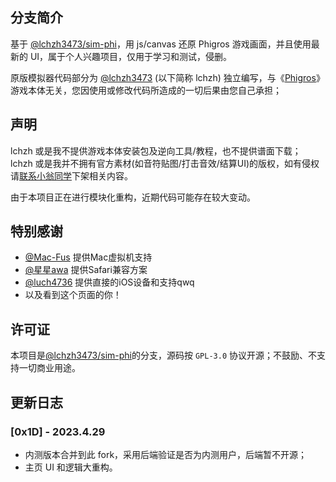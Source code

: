 ## 分支简介

基于 [@lchzh3473/sim-phi](https://github.com/lchzh3473/sim-phi)，用 js/canvas 还原 Phi&#103;ros 游戏画面，并且使用最新的 UI，属于个人兴趣项目，仅用于学习和测试，侵删。

原版模拟器代码部分为 [@lchz&#104;3473](https://space.bilibili.com/274753872) (以下简称 lchz&#104;) 独立编写，与《[Phi&#103;ros](https://www.taptap.com/app/165287)》游戏本体无关，您因使用或修改代码所造成的一切后果由您自己承担；

## 声明
lchz&#104; 或是我不提供游戏本体安装包及逆向工具/教程，也不提供谱面下载；
lchz&#104; 或是我并不拥有官方素材(如音符贴图/打击音效/结算UI)的版权，如有侵权请[联系小翁同学](mailto:dev@phitogether.fun?subject=[GitHub]kev1nweng/phisim-next)下架相关内容。

由于本项目正在进行模块化重构，近期代码可能存在较大变动。

## 特别感谢

- [@Mac-Fus](https://space.bilibili.com/319384496) 提供Mac虚拟机支持
- [@星星awa](https://space.bilibili.com/111933676) 提供Safari兼容方案
- [@luch4736](https://space.bilibili.com/481266830) 提供直接的iOS设备和支持qwq
- 以及看到这个页面的你！

## 许可证

本项目是[@lchzh3473/sim-phi](https://github.com/lchzh3473/sim-phi)的分支，源码按 `GPL-3.0` 协议开源；不鼓励、不支持一切商业用途。

## 更新日志

### [0x1D] - 2023.4.29
+ 内测版本合并到此 fork，采用后端验证是否为内测用户，后端暂不开源；
+ 主页 UI 和逻辑大重构。
